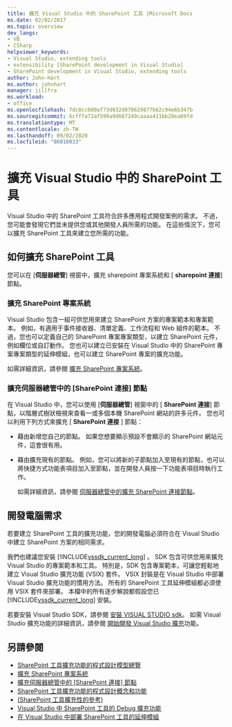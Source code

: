```yaml
---
title: 擴充 Visual Studio 中的 SharePoint 工具 |Microsoft Docs
ms.date: 02/02/2017
ms.topic: overview
dev_langs:
- VB
- CSharp
helpviewer_keywords:
- Visual Studio, extending tools
- extensibility [SharePoint development in Visual Studio]
- SharePoint development in Visual Studio, extending tools
author: John-Hart
ms.author: johnhart
manager: jillfra
ms.workload:
- office
ms.openlocfilehash: 7dc0cc0d0af73d032d870629877b62c94e6b347b
ms.sourcegitcommit: 6cfffa72af599a9d667249caaaa411bb28ea69fd
ms.translationtype: MT
ms.contentlocale: zh-TW
ms.lasthandoff: 09/02/2020
ms.locfileid: "86016033"
---
```

# <a name="extend-the-sharepoint-tools-in-visual-studio"></a>擴充 Visual Studio 中的 SharePoint 工具
  Visual Studio 中的 SharePoint 工具符合許多應用程式開發案例的需求。 不過，您可能會發現它們並未提供您或其他開發人員所需的功能。 在這些情況下，您可以擴充 SharePoint 工具來建立您所需的功能。

## <a name="how-to-extend-the-sharepoint-tools"></a>如何擴充 SharePoint 工具
 您可以在 [**伺服器總管**] 視窗中，擴充 sharepoint 專案系統和 [ **sharepoint 連接**] 節點。

### <a name="extend-the-sharepoint-project-system"></a>擴充 SharePoint 專案系統
 Visual Studio 包含一組可供您用來建立 SharePoint 方案的專案範本和專案範本。 例如，有適用于事件接收器、清單定義、工作流程和 Web 組件的範本。 不過，您也可以定義自己的 SharePoint 專案專案類型，以建立 SharePoint 元件，例如欄位或自訂動作。 您也可以建立已安裝在 Visual Studio 中的 SharePoint 專案專案類型的延伸模組，也可以建立 SharePoint 專案的擴充功能。

 如需詳細資訊，請參閱 [擴充 SharePoint 專案系統](../sharepoint/extending-the-sharepoint-project-system.md)。

### <a name="extend-the-sharepoint-connections-node-in-server-explorer"></a>擴充伺服器總管中的 [SharePoint 連接] 節點
 在 Visual Studio 中，您可以使用 [**伺服器總管**] 視窗中的 [ **SharePoint 連接**] 節點，以階層式樹狀檢視來查看一或多個本機 SharePoint 網站的許多元件。 您也可以利用下列方式來擴充 [ **SharePoint 連接** ] 節點：

- 藉由新增您自己的節點。 如果您想要顯示預設不會顯示的 SharePoint 網站元件，這會很有用。

- 藉由擴充現有的節點。 例如，您可以將新的子節點加入至現有的節點，也可以將快捷方式功能表項目加入至節點，並在開發人員按一下功能表項目時執行工作。

  如需詳細資訊，請參閱 [伺服器總管中的擴充 SharePoint 連接節點](../sharepoint/extending-the-sharepoint-connections-node-in-server-explorer.md)。

## <a name="development-computer-requirements"></a>開發電腦需求
 若要建立 SharePoint 工具的擴充功能，您的開發電腦必須符合在 Visual Studio 中建立 SharePoint 方案的相同需求。

 我們也建議您安裝 [!INCLUDE[vssdk_current_long](../sharepoint/includes/vssdk-current-long-md.md)] 。 SDK 包含可供您用來擴充 Visual Studio 的專案範本和工具。 特別是，SDK 包含專案範本，可讓您輕鬆地建立 Visual Studio 擴充功能 (VSIX) 套件。 VSIX 封裝是在 Visual Studio 中部署 Visual Studio 擴充功能的慣用方法。 所有的 SharePoint 工具延伸模組都必須使用 VSIX 套件來部署。 本檔中的所有逐步解說都假設您已 [!INCLUDE[vssdk_current_long](../sharepoint/includes/vssdk-current-long-md.md)] 安裝。

 若要安裝 Visual Studio SDK，請參閱 [安裝 VISUAL STUDIO sdk](../extensibility/installing-the-visual-studio-sdk.md)。 如需 Visual Studio 擴充功能的詳細資訊，請參閱 [開始開發 Visual Studio 擴充](../extensibility/starting-to-develop-visual-studio-extensions.md)功能。

## <a name="see-also"></a>另請參閱

- [SharePoint 工具擴充功能的程式設計模型總覽](../sharepoint/overview-of-the-programming-model-of-sharepoint-tools-extensions.md)
- [擴充 SharePoint 專案系統](../sharepoint/extending-the-sharepoint-project-system.md)
- [擴充伺服器總管中的 [SharePoint 連接] 節點](../sharepoint/extending-the-sharepoint-connections-node-in-server-explorer.md)
- [SharePoint 工具擴充功能的程式設計概念和功能](../sharepoint/programming-concepts-and-features-for-sharepoint-tools-extensions.md)
- [&#40;SharePoint 工具擴充性的參考&#41;](../sharepoint/reference-sharepoint-tools-extensibility.md)
- [Visual Studio 中 SharePoint 工具的 Debug 擴充功能](../sharepoint/debugging-extensions-for-the-sharepoint-tools-in-visual-studio.md)
- [在 Visual Studio 中部署 SharePoint 工具的延伸模組](../sharepoint/deploying-extensions-for-the-sharepoint-tools-in-visual-studio.md)